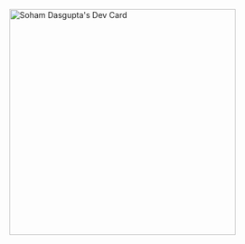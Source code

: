 <!--
**thesobercoder/thesobercoder** is a ✨ _special_ ✨ repository because its `README.md` (this file) appears on your GitHub profile.

Here are some ideas to get you started:

- 🔭 I’m currently working on ...
- 🌱 I’m currently learning ...
- 👯 I’m looking to collaborate on ...
- 🤔 I’m looking for help with ...
- 💬 Ask me about ...
- 📫 How to reach me: ...
- 😄 Pronouns: ...
- ⚡ Fun fact: ...
-->

<a href="https://app.daily.dev/thesobercoder"><img src="https://api.daily.dev/devcards/a5faccd02f3c449082e803b1c0a0d7ca.png?r=r0a" width="400" alt="Soham Dasgupta's Dev Card"/></a>
